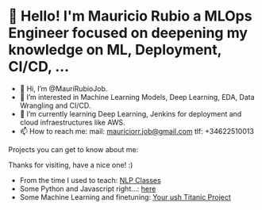 # 👋 Hello! I'm Mauricio Rubio a MLOps Engineer focused on deepening my knowledge on ML, Deployment, CI/CD, ...


- 👋 Hi, I’m @MauriRubioJob.
- 👀 I’m interested in Machine Learning Models, Deep Learning, EDA, Data Wrangling and CI/CD.
- 🌱 I’m currently learning Deep Learning, Jenkins for deployment and cloud infraestructures like AWS.
- 📫 How to reach me:
      mail: mauriciorr.job@gmail.com
      tlf:  +34622510013

<!---
MauriRubioJob/MauriRubioJob is a ✨ special ✨ repository because its `README.md` (this file) appears on your GitHub profile.
You can click the Preview link to take a look at your changes.
--->


Projects you can get to know about me:


Thanks for visiting, have a nice one! :)
- From the time I used to teach: [NLP Classes](https://github.com/MauriRubioJob/DataAnalysis-NLP-classes)
- Some Python and Javascript right...: [here](https://github.com/MauriRubioJob/PrepClass-Python-JS)
- Some Machine Learning and finetuning: [Your ush Titanic Project](https://github.com/MauriRubioJob/K_Titanic_ML_Modeling)
